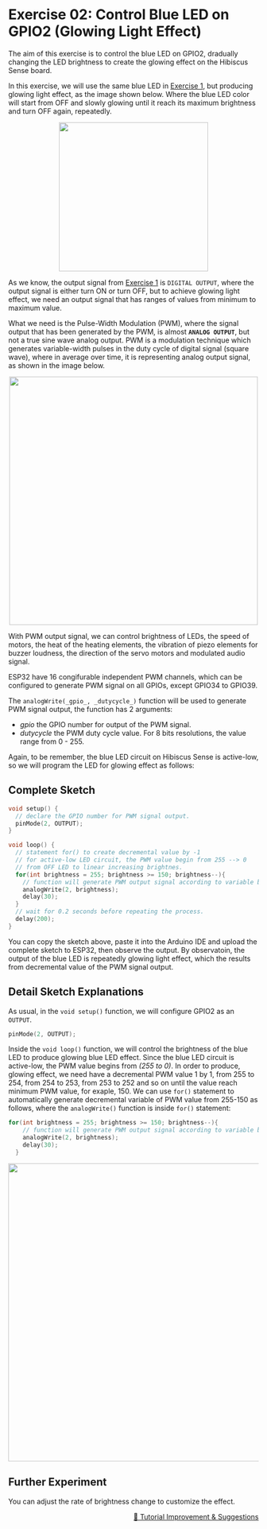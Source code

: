 # Exercise 02: Control Blue LED on GPIO2 (Glowing Light Effect)

The aim of this exercise is to control the blue LED on GPIO2, dradually changing the LED brightness to create the glowing effect on the Hibiscus Sense board.

In this exercise, we will use the same blue LED in [Exercise 1](https://github.com/myinvent/hibiscus-sense-arduino#exercise-1-control-blue-led-on-gpio2-strobe-light-effect), but producing glowing light effect, as the image shown below. Where the blue LED color will start from OFF and slowly glowing until it reach its maximum brightness and turn OFF again, repeatedly.

<p align="center"><a href="https://myduino.com/product/myd-036/"><img src="https://github.com/myinvent/hibiscus-sense/raw/main/references/image-exercise-two.gif" width="300"></a></p>

As we know, the output signal from [Exercise 1](https://github.com/myinvent/hibiscus-sense-arduino#exercise-1-control-blue-led-on-gpio2-strobe-light-effect) is `DIGITAL OUTPUT`, where the output signal is either turn ON or turn OFF, but to achieve glowing light effect, we need an output signal that has ranges of values from minimum to maximum value.

What we need is the Pulse-Width Modulation (PWM), where the signal output that has been generated by the PWM, is almost **`ANALOG OUTPUT`**, but not a true sine wave analog output. PWM is a modulation technique which generates variable-width pulses in the duty cycle of digital signal (square wave), where in average over time, it is representing analog output signal, as shown in the image below.

<p align="center"><a href="https://myduino.com/product/myd-036/"><img src="https://github.com/myinvent/hibiscus-sense/raw/main/references/image-exercise-two-a.gif" width="500"></a></p>

With PWM output signal, we can control brightness of LEDs, the speed of motors, the heat of the heating elements, the vibration of piezo elements for buzzer loudness, the direction of the servo motors and modulated audio signal.

ESP32 have 16 congifurable independent PWM channels, which can be configured to generate PWM signal on all GPIOs, except GPIO34 to GPIO39.

The `analogWrite(_gpio_, _dutycycle_)` function will be used to generate PWM signal output, the function has 2 arguments:
- _gpio_ the GPIO number for output of the PWM signal.
- _dutycycle_ the PWM duty cycle value. For 8 bits resolutions, the value range from 0 - 255.

Again, to be remember, the blue LED circuit on Hibiscus Sense is active-low, so we will program the LED for glowing effect as follows:

## Complete Sketch
```cpp
void setup() {
  // declare the GPIO number for PWM signal output.
  pinMode(2, OUTPUT);
}

void loop() {
  // statement for() to create decremental value by -1
  // for active-low LED circuit, the PWM value begin from 255 --> 0
  // from OFF LED to linear increasing brightnes.
  for(int brightness = 255; brightness >= 150; brightness--){   
    // function will generate PWM output signal according to variable brightness value
    analogWrite(2, brightness);
    delay(30);
  }
  // wait for 0.2 seconds before repeating the process.
  delay(200);
}
```

You can copy the sketch above, paste it into the Arduino IDE and upload the complete sketch to ESP32, then observe the output. By observatoin, the output of the blue LED is repeatedly glowing light effect, which the results from decremental value of the PWM signal output.

## Detail Sketch Explanations

As usual, in the `void setup()` function, we will configure GPIO2 as an `OUTPUT`.
```cpp
pinMode(2, OUTPUT);
```

Inside the `void loop()` function, we will control the brightness of the blue LED to produce glowing blue LED effect. Since the blue LED circuit is active-low, the PWM value begins from _(255 to 0)_. In order to produce, glowing effect, we need have a decremental PWM value 1 by 1, from 255 to 254, from 254 to 253, from 253 to 252 and so on until the value reach minimum PWM value, for exaple, 150. We can use `for()` statement to automatically generate decremental variable of PWM value from 255-150 as follows, where the `analogWrite()` function is inside `for()` statement:
```cpp
for(int brightness = 255; brightness >= 150; brightness--){   
    // function will generate PWM output signal according to variable brightness value
    analogWrite(2, brightness);
    delay(30);
  }
```

<p align="center"><a href="https://myduino.com/product/myd-036/"><img src="https://github.com/myinvent/hibiscus-sense/raw/main/references/image-exercise-two-b.gif" width="600"></a></p>

## Further Experiment
You can adjust the rate of brightness change to customize the effect.

<p align="right"><a href="https://forms.gle/UgpDSFc46K4MkvTM8">&#128640; Tutorial Improvement & Suggestions</a></p>